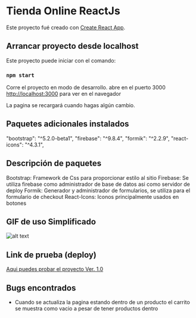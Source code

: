 # Tienda Online ReactJs

Este proyecto fué creado con [Create React App](https://github.com/facebook/create-react-app).

## Arrancar proyecto desde localhost

Este proyecto puede iniciar con el comando:

### `npm start`

Corre el proyecto en modo de desarrollo.
abre en el puerto 3000 [http://localhost:3000](http://localhost:3000) para ver en el navegador

La pagina se recargará cuando hagas algún cambio.

## Paquetes adicionales instalados

"bootstrap": "^5.2.0-beta1",
"firebase": "^9.8.4",
"formik": "^2.2.9",
"react-icons": "^4.3.1",

## Descripción de paquetes

Bootstrap: Framework de Css para proporcionar estilo al sitio
Firebase: Se utiliza firebase como administrador de base de datos asi como servidor de deploy
Formik: Generador y administrador de formularios, se utiliza para el formulario de checkout
React-Icons: Iconos principalmente usados en botones

## GIF de uso Simplificado

![alt text](https://mymarketlogic.net/react_shop_app.gif)

## Link de prueba (deploy)

[Aqui puedes probar el proyecto Ver. 1.0](https://coder-project-c84c3.web.app/)

## Bugs encontrados

- Cuando se actualiza la pagina estando dentro de un producto el carrito se muestra como vacio a pesar de tener productos dentro
